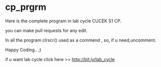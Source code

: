 # cp_prgrm
Here is the complete program in lab cycle CUCEK S1 CP. 

you can make pull requests for any edit.

In all the program clrscr() used as a commend , so, if u need,uncomment.

Happy Coding.. ;)

if u want lab cycle click here >> http://bit.ly/lab_cycle
